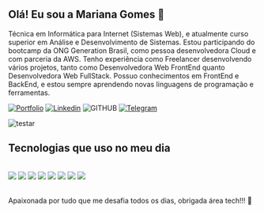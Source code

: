 
## Olá! Eu sou a Mariana Gomes 👋
Técnica em Informática para Internet 
(Sistemas Web), e atualmente curso 
superior em Análise e Desenvolvimento de 
Sistemas. Estou participando do bootcamp
da ONG Generation Brasil, como pessoa 
desenvolvedora Cloud e com parceria da AWS. Tenho 
experiência como Freelancer 
desenvolvendo vários projetos, tanto como Desenvolvedora Web FrontEnd quanto Desenvolvedora Web FullStack. Possuo 
conhecimentos em FrontEnd e BackEnd, e 
estou sempre aprendendo novas 
linguagens de programação e
ferramentas.

[![Portfolio](https://img.shields.io/badge/Porfolio-D14836?style=for-the-badge&logo=porfolio&logoColor=white)](https://mary0077.github.io/MarianaGomes/)
[![Linkedin](https://img.shields.io/badge/LinkedIn-0077B5?style=for-the-badge&logo=linkedin&logoColor=white)](https://www.linkedin.com/in/marianagomes26/)
![GITHUB](https://img.shields.io/badge/GitHub-100000?style=for-the-badge&logo=github&logoColor=white)
[![Telegram](https://img.shields.io/badge/Telegram-2CA5E0?style=for-the-badge&logo=telegram&logoColor=white)](https://web.telegram.org/k/)

![testar](https://github.com/user-attachments/assets/b096b2f5-7dfa-4702-a5da-c7f58b453113)

## Tecnologias que uso no meu dia

<div style="display: incline_block"><br/>
  <img style="align-itens: center" all= "React" src= "https://img.shields.io/badge/React-007ACC?style=for-the-badge&logo=React&logoColor=white"/>
  <img style="align-itens: center" all= "HTML5" src= "https://img.shields.io/badge/HTML5-E34F26?style=for-the-badge&logo=HTML5&logoColor=white"/>
<img style="align-itens: center" all= "css" src= "https://img.shields.io/badge/CSS-239120?&style=for-the-badge&logo=css3&logoColor=white"/>
<img style="align-itens: center" all= "ty" src= "https://img.shields.io/badge/TypeScript-007ACC?style=for-the-badge&logo=typescript&logoColor=white"/>
<img style="align-itens: center" all= "js" src= "https://img.shields.io/badge/JavaScript-323330?style=for-the-badge&logo=javascript&logoColor=F7DF1E"/>
<img style="align-itens: center" all= "nodejs" src= "https://img.shields.io/badge/Node.js-43853D?style=for-the-badge&logo=node.js&logoColor=white"/>
<img style="align-itens: center" all= "mysql" src= "https://img.shields.io/badge/MySQL-00000F?style=for-the-badge&logo=mysql&logoColor=white"/>
<img style="align-itens: center" all= "java" src= "https://img.shields.io/badge/Java-ED8B00?style=for-the-badge&logo=openjdk&logoColor=white"/>
  
</div>

</br>

Apaixonada por tudo que me desafia todos os dias, obrigada área tech!!! 🚀
